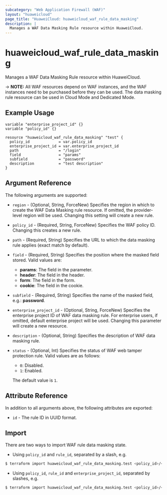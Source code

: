 ```yaml
---
subcategory: "Web Application Firewall (WAF)"
layout: "huaweicloud"
page_title: "HuaweiCloud: huaweicloud_waf_rule_data_masking"
description: |
  Manages a WAF Data Masking Rule resource within HuaweiCloud.
---
```


# huaweicloud_waf_rule_data_masking

Manages a WAF Data Masking Rule resource within HuaweiCloud.

-> **NOTE:** All WAF resources depend on WAF instances, and the WAF instances need to be purchased before they can be
used. The data masking rule resource can be used in Cloud Mode and Dedicated Mode.

## Example Usage

```hcl
variable "enterprise_project_id" {}
variable "policy_id" {}

resource "huaweicloud_waf_rule_data_masking" "test" {
  policy_id             = var.policy_id
  enterprise_project_id = var.enterprise_project_id
  path                  = "/login"
  field                 = "params"
  subfield              = "password"
  description           = "test description"
}
```

## Argument Reference

The following arguments are supported:

* `region` - (Optional, String, ForceNew) Specifies the region in which to create the WAF Data Masking rule resource.
  If omitted, the provider-level region will be used. Changing this setting will create a new rule.

* `policy_id` - (Required, String, ForceNew) Specifies the WAF policy ID. Changing this creates a new rule.

* `path` - (Required, String) Specifies the URL to which the data masking rule applies (exact match by default).

* `field` - (Required, String) Specifies the position where the masked field stored. Valid values are:
  + **params**: The field in the parameter.
  + **header**: The field in the header.
  + **form**: The field in the form.
  + **cookie**: The field in the cookie.

* `subfield` - (Required, String) Specifies the name of the masked field, e.g.: **password**.

* `enterprise_project_id` - (Optional, String, ForceNew) Specifies the enterprise project ID of WAF data masking rule.
  For enterprise users, if omitted, default enterprise project will be used.
  Changing this parameter will create a new resource.

* `description` - (Optional, String) Specifies the description of WAF data masking rule.

* `status` - (Optional, Int) Specifies the status of WAF web tamper protection rule.
  Valid values are as follows:
  + `0`: Disabled.
  + `1`: Enabled.

  The default value is `1`.

## Attribute Reference

In addition to all arguments above, the following attributes are exported:

* `id` - The rule ID in UUID format.

## Import

There are two ways to import WAF rule data masking state.

* Using `policy_id` and `rule_id`, separated by a slash, e.g.

```bash
$ terraform import huaweicloud_waf_rule_data_masking.test <policy_id>/<rule_id>
```

* Using `policy_id`, `rule_id` and `enterprise_project_id`, separated by slashes, e.g.

```bash
$ terraform import huaweicloud_waf_rule_data_masking.test <policy_id>/<rule_id>/<enterprise_project_id>
```
